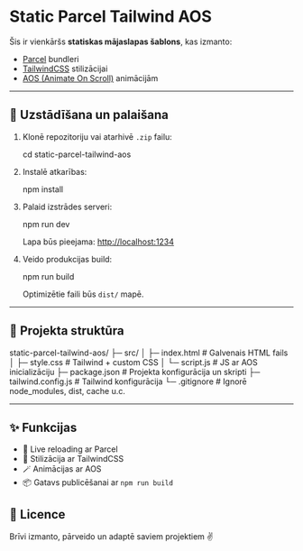 # Static Parcel Tailwind AOS

Šis ir vienkāršs **statiskas mājaslapas šablons**, kas izmanto:
- [Parcel](https://parceljs.org/) bundleri
- [TailwindCSS](https://tailwindcss.com/) stilizācijai
- [AOS (Animate On Scroll)](https://michalsnik.github.io/aos/) animācijām

---

## 🚀 Uzstādīšana un palaišana

1. Klonē repozitoriju vai atarhivē `.zip` failu:
   
   cd static-parcel-tailwind-aos
   

2. Instalē atkarības:
  
   npm install
   

3. Palaid izstrādes serveri:
   
   npm run dev
   
   Lapa būs pieejama: [http://localhost:1234](http://localhost:1234)

4. Veido produkcijas build:
   
   npm run build
   
   Optimizētie faili būs `dist/` mapē.

---

## 📂 Projekta struktūra


static-parcel-tailwind-aos/
 ├─ src/
 │   ├─ index.html      # Galvenais HTML fails
 │   ├─ style.css       # Tailwind + custom CSS
 │   └─ script.js       # JS ar AOS inicializāciju
 ├─ package.json        # Projekta konfigurācija un skripti
 ├─ tailwind.config.js  # Tailwind konfigurācija
 └─ .gitignore          # Ignorē node_modules, dist, cache u.c.


---

## ✨ Funkcijas

- 🚀 Live reloading ar Parcel
- 🎨 Stilizācija ar TailwindCSS
- 🪄 Animācijas ar AOS
- 📦 Gatavs publicēšanai ar `npm run build`


## 📜 Licence

Brīvi izmanto, pārveido un adaptē saviem projektiem ✌️
